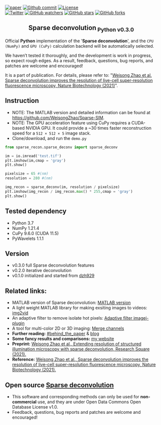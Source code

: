 [![paper](https://img.shields.io/badge/paper-nat.%20biotech.-black.svg)](https://doi.org/10.1038/s41587-021-01092-2)
[![Github commit](https://img.shields.io/github/last-commit/WeisongZhao/sparse-deconv-py)](https://github.com/WeisongZhao/sparse-deconv-py/)
[![License](https://img.shields.io/github/license/WeisongZhao/sparse-deconv-py)](https://github.com/WeisongZhao/sparse-deconv-py/blob/master/LICENSE/)<br>
[![Twitter](https://img.shields.io/twitter/follow/weisong_zhao?label=weisong)](https://twitter.com/hashtag/sparsedeconvolution?src=hashtag_click)
[![GitHub watchers](https://img.shields.io/github/watchers/WeisongZhao/sparse-deconv-py?style=social)](https://github.com/WeisongZhao/sparse-deconv-py/) 
[![GitHub stars](https://img.shields.io/github/stars/WeisongZhao/sparse-deconv-py?style=social)](https://github.com/WeisongZhao/sparse-deconv-py/) 
[![GitHub forks](https://img.shields.io/github/forks/WeisongZhao/sparse-deconv-py?style=social)](https://github.com/WeisongZhao/sparse-deconv-py/)


<p>
<h2 align="center">Sparse deconvolution<sub> Python v0.3.0</sub></h2>
<!-- <h6 align="center"><sup>v1.0.3</sup></h6> -->
<!-- <h4 align="center">This repository contains the updating version of Sparse deconvolution.</h4> -->
</p>  


Official **Python** implementation of the '**Sparse deconvolution**', and the `CPU (NumPy)` and `GPU (CuPy)` calculation backend will be automatically selected. 

We haven’t tested it thoroughly, and the development is work in progress, so expect rough edges. As a result, feedback, questions, bug reports, and patches are welcome and encouraged!

It is a part of publication. For details, please refer to: "[Weisong Zhao et al. Sparse deconvolution improves the resolution of live-cell super-resolution fluorescence microscopy, Nature Biotechnology (2021)](https://doi.org/10.1038/s41587-021-01092-2)".


## Instruction

- NOTE: The MATLAB version and detailed information can be found at https://github.com/WeisongZhao/Sparse-SIM.
- NOTE: The GPU acceleration feature using CuPy requires a CUDA-based NVIDIA GPU. It could provide a ~30 times faster reconstruction speed for a `512 × 512 × 5` image stack.
- Clone/download, and run the `demo.py`

```python
from sparse_recon.sparse_deconv import sparse_deconv

im = io.imread('test.tif')
plt.imshow(im,cmap = 'gray')
plt.show()

pixelsize = 65 #(nm)
resolution = 280 #(nm)

img_recon = sparse_deconv(im, resolution / pixelsize)
plt.imshow(img_recon / img_recon.max() * 255,cmap = 'gray')
plt.show()
```

## Tested dependency 

- Python 3.7
- NumPy 1.21.4
- CuPy 9.6.0 (CUDA 11.5)
- PyWavelets 1.1.1

## Version

- v0.3.0 full Sparse deconvolution features
- v0.2.0 iterative deconvolution
- v0.1.0 initialized and started from [dzh929](https://github.com/dzh929/Sparse-SIM-python)

## Related links: 
- MATLAB version of Sparse deconvolution: [MATLAB version](https://github.com/WeisongZhao/Sparse-SIM)
- A light weight MATLAB library for making exsiting images to videos: [img2vid](https://github.com/WeisongZhao/img2vid)
- An adaptive filter to remove isolate hot pixels: [Adaptive filter imagej-plugin](https://github.com/WeisongZhao/AdaptiveMedian.imagej)
- A tool for multi-color 2D or 3D imaging: [Merge channels](https://github.com/WeisongZhao/Palette.ui)
- **Further reading:** [#behind_the_paper](https://bioengineeringcommunity.nature.com/posts/physical-resolution-might-be-meaningless-if-in-the-mathmetical-space) & [blog](https://weisongzhao.github.io/rl_positivity_sim)
- **Some fancy results and comparisons:** [my website](https://weisongzhao.github.io/home/portfolio-4-col.html#SparseSIM)
- **Preprint:** [Weisong Zhao et al., Extending resolution of structured illumination microscopy with sparse deconvolution, Research Square (2021).](https://doi.org/10.21203/rs.3.rs-279271/v1)
- **Reference:** [Weisong Zhao et al., Sparse deconvolution improves the resolution of live-cell super-resolution fluorescence microscopy, Nature Biotechnology (2021).](https://doi.org/10.1038/s41587-021-01092-2)



## Open source [Sparse deconvolution](https://github.com/WeisongZhao/Sparse-deconv-py)

- This software and corresponding methods can only be used for **non-commercial** use, and they are under Open Data Commons Open Database License v1.0.
- Feedback, questions, bug reports and patches are welcome and encouraged!


